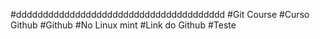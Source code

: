 #ddddddddddddddddddddddddddddddddddddddd
#Git Course
#Curso Github
#Github
#No Linux mint 
#Link do Github
#Teste
